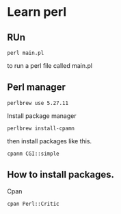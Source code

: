 # Learn perl

## RUn
```
perl main.pl
```
to run a perl file called main.pl

## Perl manager
```
perlbrew use 5.27.11
```
Install package manager
```
perlbrew install-cpamn
```
then install packages like this.
```
cpanm CGI::simple
```

## How to install packages.
Cpan
```
cpan Perl::Critic
```
